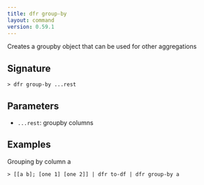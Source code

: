 ```yaml
---
title: dfr group-by
layout: command
version: 0.59.1
---
```


Creates a groupby object that can be used for other aggregations

## Signature

```> dfr group-by ...rest```

## Parameters

 -  `...rest`: groupby columns

## Examples

Grouping by column a
```shell
> [[a b]; [one 1] [one 2]] | dfr to-df | dfr group-by a
```
